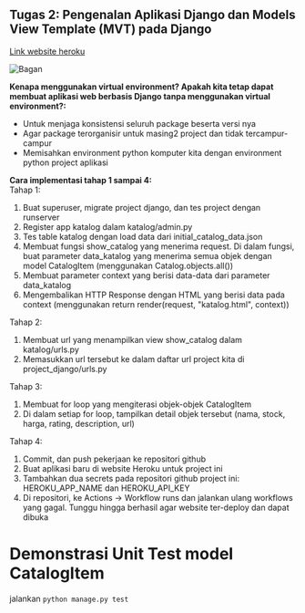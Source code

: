 ## Tugas 2: Pengenalan Aplikasi Django dan Models View Template (MVT) pada Django

[Link website heroku](https://tugas2pbp-katalog.herokuapp.com/katalog/)

![Bagan](https://res.cloudinary.com/dbev4mnac/image/upload/v1663050754/S__28745731_twqhhy.jpg)

**Kenapa menggunakan virtual environment? Apakah kita tetap dapat membuat aplikasi web berbasis Django tanpa menggunakan virtual environment?:**
- Untuk menjaga konsistensi seluruh package beserta versi nya
- Agar package terorganisir untuk masing2 project dan tidak tercampur-campur
- Memisahkan environment python komputer kita dengan environment python project aplikasi

**Cara implementasi tahap 1 sampai 4:**
<br />
 Tahap 1:
 1. Buat superuser, migrate project django, dan tes project dengan runserver
 2. Register app katalog dalam katalog/admin.py
 3. Tes table katalog dengan load data dari initial_catalog_data.json
 4. Membuat fungsi show_catalog yang menerima request. Di dalam fungsi, buat parameter data_katalog yang menerima semua objek
 dengan model CatalogItem (menggunakan Catalog.objects.all())
 5. Membuat parameter context yang berisi data-data dari parameter data_katalog
 6. Mengembalikan HTTP Response dengan HTML yang berisi data pada context (menggunakan return  render(request, "katalog.html", context))

Tahap 2:
1. Membuat url yang menampilkan view show_catalog dalam katalog/urls.py
2. Memasukkan url tersebut ke dalam daftar url project kita di project_django/urls.py

Tahap 3:
1. Membuat for loop yang mengiterasi objek-objek CatalogItem
2. Di dalam setiap for loop, tampilkan detail objek tersebut (nama, stock, harga, rating, description, url)

Tahap 4:
1. Commit, dan push pekerjaan ke repositori github
2. Buat aplikasi baru di website Heroku untuk project ini
3. Tambahkan dua secrets pada repositori github project ini: HEROKU_APP_NAME dan HEROKU_API_KEY
4. Di repositori, ke Actions -> Workflow runs dan jalankan ulang workflows yang gagal. Tunggu hingga berhasil agar website ter-deploy dan dapat dibuka

# Demonstrasi Unit Test model CatalogItem
jalankan `python manage.py test`

